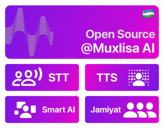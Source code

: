 ![Muxlisa Open Source da](https://github.com/muxlisa-ai/.github/blob/main/ASSETS/Banner.png) 

<p align="center">
  <a href="#"><img src="https://github.com/muxlisa-ai/.github/blob/main/ASSETS/STTN.png" width=48% alt="STT"></a>
  &nbsp;&nbsp;&nbsp;
  <a href="#"><img src="https://github.com/muxlisa-ai/.github/blob/main/ASSETS/TTSN.png" width=48% alt="TTS"></a>
</p>

<p align="center">
  <a href="#"><img src="https://github.com/muxlisa-ai/.github/blob/main/ASSETS/SMART.png" width=48% alt="Smart AI"></a>
  &nbsp;&nbsp;&nbsp;
  <a href="#"><img src="https://github.com/muxlisa-ai/.github/blob/main/ASSETS/COMM.png" width=48% alt="Do'stona Hamjamiyat"></a>
</p>